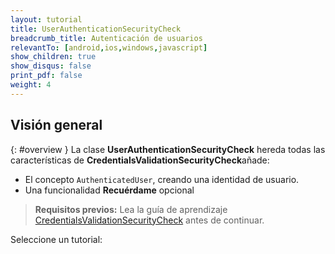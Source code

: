 ```yaml
---
layout: tutorial
title: UserAuthenticationSecurityCheck
breadcrumb_title: Autenticación de usuarios 
relevantTo: [android,ios,windows,javascript]
show_children: true
show_disqus: false
print_pdf: false
weight: 4
---
```

<!-- NLS_CHARSET=UTF-8 -->
## Visión general
{: #overview }
La clase **UserAuthenticationSecurityCheck** hereda todas las características de **CredentialsValidationSecurityCheck**añade:

- El concepto `AuthenticatedUser`, creando una identidad de usuario.
- Una funcionalidad **Recuérdame** opcional

> **Requisitos previos:** Lea la guía de aprendizaje [CredentialsValidationSecurityCheck](../credentials-validation) antes de continuar.

Seleccione un tutorial:
